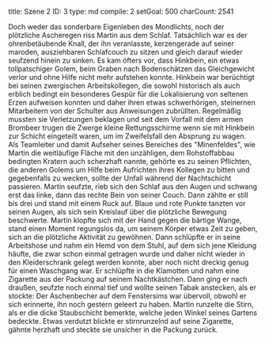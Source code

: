 title:          Szene 2
ID:             3
type:           md
compile:        2
setGoal:        500
charCount:      2541


Doch weder das sonderbare Eigenleben des Mondlichts, noch der plötzliche Ascheregen riss Martin aus dem Schlaf. Tatsächlich war es der ohrenbetäubende Knall, der ihn veranlasste, kerzengerade auf seiner maroden, ausziehbaren Schlafcouch zu sitzen und gleich darauf wieder seufzend hinein zu sinken. Es kam öfters vor, dass Hinkbein, ein etwas tollpatschiger Golem, beim Graben nach Bodenschätzen das Gleichgewicht verlor und ohne Hilfe nicht mehr aufstehen konnte. Hinkbein war berüchtigt bei seinen zwergischen Arbeitskollegen, die sowohl historisch als auch erblich bedingt ein besonderes Gespür für die Lokalisierung von seltenen Erzen aufweisen konnten und daher ihren etwas schwerhörigen, steinernen Mitarbeitern von der Schulter aus Anweisungen zubrüllten. Regelmäßig mussten sie Verletzungen beklagen und seit dem Vorfall mit dem armen Brombeer trugen die Zwerge kleine Rettungsschirme wenn sie mit Hinkbein zur Schicht eingeteilt waren, um im Zweifelsfall den Absprung zu wagen.
Als Teamleiter und damit Aufseher seines Bereiches des "Minenfeldes", wie Martin die weitläufige Fläche mit den unzähligen, dem Rohstoffabbau bedingten Kratern auch scherzhaft nannte, gehörte es zu seinen Pflichten, die anderen Golems um Hilfe beim Aufrichten ihres Kollegen zu bitten und gegebenfalls zu wecken, sollte der Unfall während der Nachtschicht passieren. Martin seufzte, rieb sich den Schlaf aus den Augen und schwang erst das linke, dann das rechte Bein von seiner Couch. Dann zählte er still bis drei und stand mit einem Ruck auf. Blaue und rote Punkte tanzten vor seinen Augen, als sich sein Kreislauf über die plötzliche Bewegung beschwerte. Martin klopfte sich mit der Hand gegen die bärtige Wange, stand einen Moment regungslos da, um seinem Körper etwas Zeit zu geben, sich an die plötzliche Aktivität zu gewöhnen. Dann schlüpfte er in seine Arbeitshose und nahm ein Hemd von dem Stuhl, auf dem sich jene Kleidung häufte, die zwar schon einmal getragen wurde und daher nicht wieder in den Kleiderschrank gelegt werden konnte, aber noch nicht dreckig genug für einen Waschgang war. Er schlüpfte in die Klamotten und nahm eine Zigarette aus der Packung auf seinem Nachtkästchen. Dann ging er nach draußen, seufzte noch einmal tief und wollte seinen Tabak anstecken, als er stockte: Der Aschenbecher auf dem Fenstersims war übervoll, obwohl er sich erinnerte, ihn noch gestern geleert zu haben. Martin runzelte die Stirn, als er die dicke Staubschicht bemerkte, welche jeden Winkel seines Gartens bedeckte. Etwas verdutzt blickte er stirnrunzelnd auf seine Zigarette, gähnte herzhaft und steckte sie unsicher in die Packung zurück.

